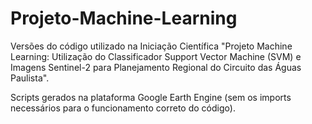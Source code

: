 # Projeto-Machine-Learning

Versões do código utilizado na Iniciação Científica "Projeto Machine Learning: Utilização do Classificador 
Support Vector Machine (SVM) e Imagens Sentinel-2 para Planejamento Regional do Circuito das Águas Paulista".

Scripts gerados na plataforma Google Earth Engine (sem os imports necessários para o funcionamento correto do código).

